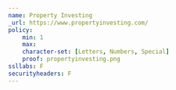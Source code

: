 ```yaml
---
name: Property Investing
_url: https://www.propertyinvesting.com/
policy:
    min: 1
    max:
    character-set: [Letters, Numbers, Special]
    proof: propertyinvesting.png
ssllabs: F
securityheaders: F
---
```


